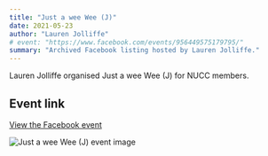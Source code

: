 ```yaml
---
title: "Just a wee Wee (J)"
date: 2021-05-23
author: "Lauren Jolliffe"
# event: "https://www.facebook.com/events/956449575179795/"
summary: "Archived Facebook listing hosted by Lauren Jolliffe."
---
```

Lauren Jolliffe organised Just a wee Wee (J) for NUCC members.

## Event link

[View the Facebook event](https://www.facebook.com/events/956449575179795/)

![Just a wee Wee (J) event image](/trip/event-images/20210523_just_a_wee_wee_j.jpg)
